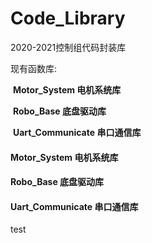 # Code_Library
2020-2021控制组代码封装库

现有函数库:

​		**Motor_System 		 	电机系统库**

​		**Robo_Base					 底盘驱动库**

​		**Uart_Communicate	串口通信库**

#### Motor_System 电机系统库

#### Robo_Base 底盘驱动库

#### Uart_Communicate 串口通信库

test



